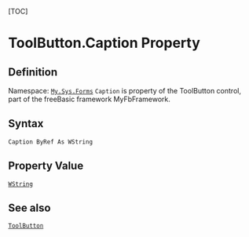 [TOC]
# ToolButton.Caption Property

## Definition
Namespace: [`My.Sys.Forms`](My.Sys.Forms.md)
`Caption` is property of the ToolButton control, part of the freeBasic framework MyFbFramework.
## Syntax
```freeBasic
Caption ByRef As WString
```
## Property Value
[`WString`]("https://www.freebasic.net/wiki/KeyPgWString")
## See also
[`ToolButton`](ToolButton.md)

